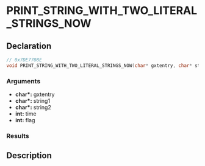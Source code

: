 # PRINT_STRING_WITH_TWO_LITERAL_STRINGS_NOW

## Declaration
```cpp
// 0x7DE7708E
void PRINT_STRING_WITH_TWO_LITERAL_STRINGS_NOW(char* gxtentry, char* string1, char* string2, int time, int flag);
```

### Arguments
- **char\*:** gxtentry
- **char\*:** string1
- **char\*:** string2
- **int:** time
- **int:** flag

### Results

## Description
